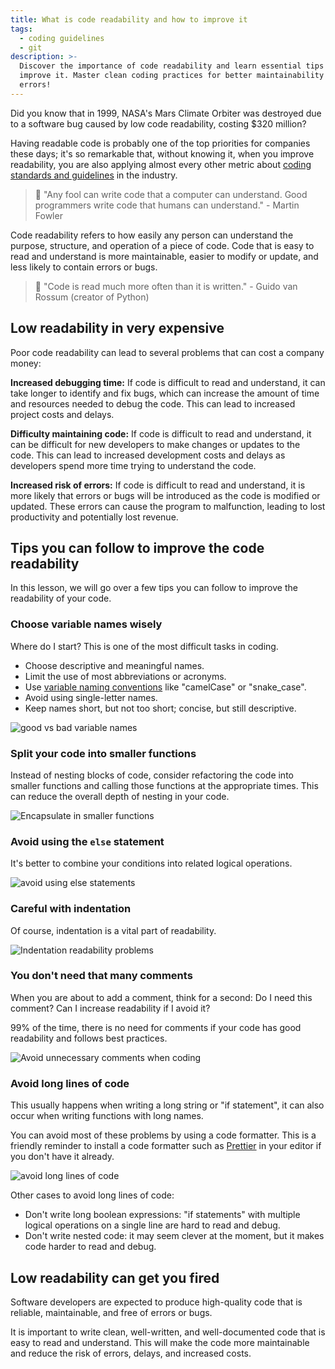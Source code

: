 ```yaml
---
title: What is code readability and how to improve it
tags:
  - coding guidelines
  - git
description: >-
  Discover the importance of code readability and learn essential tips to
  improve it. Master clean coding practices for better maintainability and fewer
  errors!
---
```

Did you know that in 1999, NASA's Mars Climate Orbiter was destroyed due to a software bug caused by low code readability, costing $320 million?

Having readable code is probably one of the top priorities for companies these days; it's so remarkable that, without knowing it, when you improve readability, you are also applying almost every other metric about [coding standards and guidelines](https://4geeks.com/lesson/coding-standards-guidelines) in the industry.

> 🤯 "Any fool can write code that a computer can understand. Good programmers write code that humans can understand." - Martin Fowler 

Code readability refers to how easily any person can understand the purpose, structure, and operation of a piece of code. Code that is easy to read and understand is more maintainable, easier to modify or update, and less likely to contain errors or bugs.

> 🤯 "Code is read much more often than it is written." - Guido van Rossum (creator of Python)

## Low readability in very expensive

Poor code readability can lead to several problems that can cost a company money:

**Increased debugging time:** If code is difficult to read and understand, it can take longer to identify and fix bugs, which can increase the amount of time and resources needed to debug the code. This can lead to increased project costs and delays.

**Difficulty maintaining code:** If code is difficult to read and understand, it can be difficult for new developers to make changes or updates to the code. This can lead to increased development costs and delays as developers spend more time trying to understand the code.

**Increased risk of errors:** If code is difficult to read and understand, it is more likely that errors or bugs will be introduced as the code is modified or updated. These errors can cause the program to malfunction, leading to lost productivity and potentially lost revenue.

## Tips you can follow to improve the code readability

In this lesson, we will go over a few tips you can follow to improve the readability of your code. 

### Choose variable names wisely

Where do I start? This is one of the most difficult tasks in coding. 

- Choose descriptive and meaningful names.
- Limit the use of most abbreviations or acronyms.
- Use [variable naming conventions](https://4geeks.com/lesson/variable-naming-conventions) like "camelCase" or "snake_case".
- Avoid using single-letter names.
- Keep names short, but not too short; concise, but still descriptive.

![good vs bad variable names](https://github.com/breatheco-de/content/blob/4588ac449e1507072c022ca433d0db46a431881d/src/assets/images/good-bad-example-code-2-variable-names.png?raw=true)

### Split your code into smaller functions

Instead of nesting blocks of code, consider refactoring the code into smaller functions and calling those functions at the appropriate times. This can reduce the overall depth of nesting in your code.

![Encapsulate in smaller functions](https://github.com/breatheco-de/content/blob/4588ac449e1507072c022ca433d0db46a431881d/src/assets/images/good-bad-example-code-3-smaller-functions.png?raw=true)

### Avoid using the `else` statement

It's better to combine your conditions into related logical operations.

![avoid using else statements](https://github.com/breatheco-de/content/blob/94097af0165a91f315a888a9c55e67029034d9c7/src/assets/images/good-bad-example-code-3%2C5-avoid-else-statements.png?raw=true)

### Careful with indentation

Of course, indentation is a vital part of readability.

![Indentation readability problems](https://storage.googleapis.com/media-breathecode/1cd57ac983752ef51f700dab05703bc49c67a580757e21d5917bc8cd46197801)

### You don't need that many comments

When you are about to add a comment, think for a second: Do I need this comment? Can I increase readability if I avoid it?

99% of the time, there is no need for comments if your code has good readability and follows best practices.

![Avoid unnecessary comments when coding](https://github.com/breatheco-de/content/blob/4588ac449e1507072c022ca433d0db46a431881d/src/assets/images/good-bad-example-code-4-too-many-comments.png?raw=true)

### Avoid long lines of code

This usually happens when writing a long string or "if statement", it can also occur when writing functions with long names.

You can avoid most of these problems by using a code formatter. This is a friendly reminder to install a code formatter such as [Prettier](https://prettier.io/) in your editor if you don't have it already.

![avoid long lines of code](https://github.com/breatheco-de/content/blob/4588ac449e1507072c022ca433d0db46a431881d/src/assets/images/good-bad-example-code-5-avoid-long-lines.png?raw=true)

Other cases to avoid long lines of code:

- Don't write long boolean expressions: "if statements" with multiple logical operations on a single line are hard to read and debug.
- Don't write nested code: it may seem clever at the moment, but it makes code harder to read and debug.

## Low readability can get you fired

Software developers are expected to produce high-quality code that is reliable, maintainable, and free of errors or bugs.

It is important to write clean, well-written, and well-documented code that is easy to read and understand. This will make the code more maintainable and reduce the risk of errors, delays, and increased costs.
